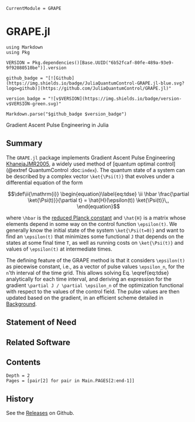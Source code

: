 ```@meta
CurrentModule = GRAPE
```

# GRAPE.jl

```@eval
using Markdown
using Pkg

VERSION = Pkg.dependencies()[Base.UUID("6b52fcaf-80fe-489a-93e9-9f92080510be")].version

github_badge = "[![Github](https://img.shields.io/badge/JuliaQuantumControl-GRAPE.jl-blue.svg?logo=github)](https://github.com/JuliaQuantumControl/GRAPE.jl)"

version_badge = "![v$VERSION](https://img.shields.io/badge/version-v$VERSION-green.svg)"

Markdown.parse("$github_badge $version_badge")
```

Gradient Ascent Pulse Engineering in Julia

## Summary

The `GRAPE.jl` package implements Gradient Ascent Pulse Engineering [KhanejaJMR2005](@cite), a widely used method of [quantum optimal control](@extref QuantumControl :doc:`index`). The quantum state of a system can be described by a complex vector ``\ket{\Psi(t)}`` that evolves under a differential equation of the form

```math
\def\ii{\mathrm{i}}
\begin{equation}\label{eq:tdse}
\ii \hbar \frac{\partial \ket{\Psi(t)}}{\partial t} = \hat{H}(\epsilon(t)) \ket{\Psi(t)}\,,
\end{equation}
```

where ``\hbar`` is the [reduced Planck constant](https://en.wikipedia.org/wiki/Planck_constant) and ``\hat{H}`` is a matrix whose elements depend in some way on the control function ``\epsilon(t)``. We generally know the initial state of the system ``\ket{\Psi(t=0)}`` and want to find an ``\epsilon(t)`` that minimizes some functional ``J`` that depends on the states at some final time ``T``, as well as running costs on ``\ket{\Psi(t)}`` and values of ``\epsilon(t)`` at intermediate times.

The defining feature of the GRAPE method is that it considers ``\epsilon(t)`` as piecewise constant, i.e., as a vector of pulse values ``\epsilon_n``, for the ``n``'th interval of the time grid. This allows solving Eq. \eqref{eq:tdse} analytically for each time interval, and deriving an expression for the gradient ``\partial J / \partial \epsilon_n`` of the optimization functional with respect to the values of the control field. The pulse values are then updated based on the gradient, in an efficient scheme detailed in [Background](@ref).


## Statement of Need


## Related Software


## Contents

```@contents
Depth = 2
Pages = [pair[2] for pair in Main.PAGES[2:end-1]]
```


## History

See the [Releases](https://github.com/JuliaQuantumControl/GRAPE.jl/releases) on Github.
